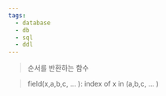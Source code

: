 ```yaml
---
tags:
  - database
  - db
  - sql
  - ddl
---
```

> 순서를 반환하는 함수

> field(x,a,b,c, ... ):
> index of x in (a,b,c, ... )


